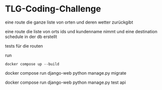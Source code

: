 # TLG-Coding-Challenge

eine route die ganze liste von orten und deren wetter zurückgibt

eine route die liste von orts ids und kundenname nimmt und eine destination schedule in der db erstellt

tests für die routen

run
```
docker compose up --build
```

docker compose run django-web python manage.py migrate


docker compose run django-web python manage.py test api